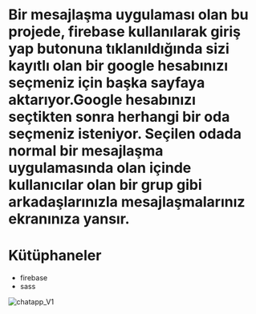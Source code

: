 <h1>Bir mesajlaşma uygulaması olan bu projede, firebase kullanılarak giriş yap butonuna tıklanıldığında sizi kayıtlı olan bir google hesabınızı seçmeniz için başka sayfaya aktarıyor.Google hesabınızı seçtikten sonra herhangi bir oda seçmeniz isteniyor. Seçilen odada normal bir mesajlaşma uygulamasında olan içinde kullanıcılar olan bir grup gibi arkadaşlarınızla mesajlaşmalarınız ekranınıza yansır.</h1>

# Kütüphaneler
- firebase
- sass
  
![chatapp_V1](https://github.com/user-attachments/assets/6fa8efc6-2e74-478e-adbb-cb932e124867)

